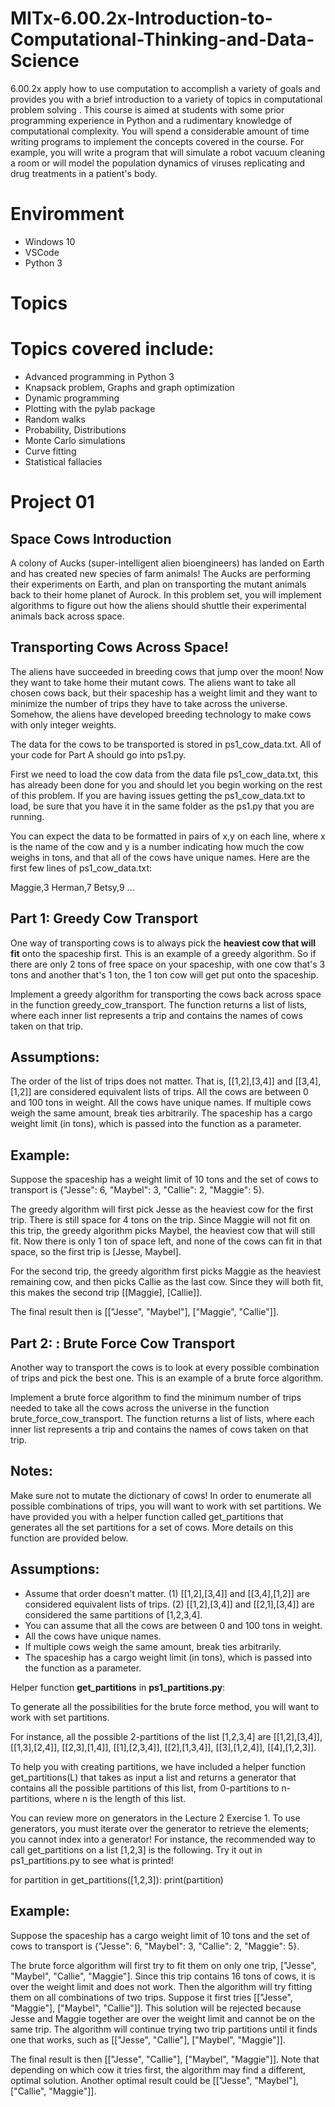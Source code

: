 # MITx-6.00.2x-Introduction-to-Computational-Thinking-and-Data-Science

6.00.2x apply how to use computation to accomplish a variety of goals and provides you with a brief introduction to a variety of topics in computational problem solving . This course is aimed at students with some prior programming experience in Python and a rudimentary knowledge of computational complexity. You will spend a considerable amount of time writing programs to implement the concepts covered in the course. For example, you will write a program that will simulate a robot vacuum cleaning a room or will model the population dynamics of viruses replicating and drug treatments in a patient's body.

# Enviromment

* Windows 10
* VSCode
* Python 3

# Topics

# Topics covered include:

* Advanced programming in Python 3
* Knapsack problem, Graphs and graph optimization
* Dynamic programming
* Plotting with the pylab package
* Random walks
* Probability, Distributions
* Monte Carlo simulations
* Curve fitting
* Statistical fallacies

# Project 01

## Space Cows Introduction
A colony of Aucks (super-intelligent alien bioengineers) has landed on Earth and has created new species of farm animals! The Aucks are performing their experiments on Earth, and plan on transporting the mutant animals back to their home planet of Aurock. In this problem set, you will implement algorithms to figure out how the aliens should shuttle their experimental animals back across space.

## Transporting Cows Across Space!

The aliens have succeeded in breeding cows that jump over the moon! Now they want to take home their mutant cows. The aliens want to take all chosen cows back, but their spaceship has a weight limit and they want to minimize the number of trips they have to take across the universe. Somehow, the aliens have developed breeding technology to make cows with only integer weights.

The data for the cows to be transported is stored in ps1_cow_data.txt. All of your code for Part A should go into ps1.py.

First we need to load the cow data from the data file ps1_cow_data.txt, this has already been done for you and should let you begin working on the rest of this problem. If you are having issues getting the ps1_cow_data.txt to load, be sure that you have it in the same folder as the ps1.py that you are running.

You can expect the data to be formatted in pairs of x,y on each line, where x is the name of the cow and y is a number indicating how much the cow weighs in tons, and that all of the cows have unique names. Here are the first few lines of ps1_cow_data.txt:

Maggie,3
Herman,7
Betsy,9
...

## Part 1: Greedy Cow Transport

One way of transporting cows is to always pick the **heaviest cow that will fit** onto the spaceship first. This is an example of a greedy algorithm. So if there are only 2 tons of free space on your spaceship, with one cow that's 3 tons and another that's 1 ton, the 1 ton cow will get put onto the spaceship.

Implement a greedy algorithm for transporting the cows back across space in the function greedy_cow_transport. The function returns a list of lists, where each inner list represents a trip and contains the names of cows taken on that trip.

## Assumptions:

The order of the list of trips does not matter. That is, [[1,2],[3,4]] and [[3,4],[1,2]] are considered equivalent lists of trips.
All the cows are between 0 and 100 tons in weight.
All the cows have unique names.
If multiple cows weigh the same amount, break ties arbitrarily.
The spaceship has a cargo weight limit (in tons), which is passed into the function as a parameter.

## Example:

Suppose the spaceship has a weight limit of 10 tons and the set of cows to transport is {"Jesse": 6, "Maybel": 3, "Callie": 2, "Maggie": 5}.

The greedy algorithm will first pick Jesse as the heaviest cow for the first trip. There is still space for 4 tons on the trip. Since Maggie will not fit on this trip, the greedy algorithm picks Maybel, the heaviest cow that will still fit. Now there is only 1 ton of space left, and none of the cows can fit in that space, so the first trip is [Jesse, Maybel].

For the second trip, the greedy algorithm first picks Maggie as the heaviest remaining cow, and then picks Callie as the last cow. Since they will both fit, this makes the second trip [[Maggie], [Callie]].

The final result then is [["Jesse", "Maybel"], ["Maggie", "Callie"]].

## Part 2: : Brute Force Cow Transport

Another way to transport the cows is to look at every possible combination of trips and pick the best one. This is an example of a brute force algorithm.

Implement a brute force algorithm to find the minimum number of trips needed to take all the cows across the universe in the function brute_force_cow_transport. The function returns a list of lists, where each inner list represents a trip and contains the names of cows taken on that trip.

## Notes:

Make sure not to mutate the dictionary of cows!
In order to enumerate all possible combinations of trips, you will want to work with set partitions. We have provided you with a helper function called get_partitions that generates all the set partitions for a set of cows. More details on this function are provided below.

## Assumptions:

* Assume that order doesn't matter. (1) [[1,2],[3,4]] and [[3,4],[1,2]] are considered equivalent lists of trips. (2) [[1,2],[3,4]] and [[2,1],[3,4]] are considered the same partitions of [1,2,3,4].
* You can assume that all the cows are between 0 and 100 tons in weight.
* All the cows have unique names.
* If multiple cows weigh the same amount, break ties arbitrarily.
* The spaceship has a cargo weight limit (in tons), which is passed into the function as a parameter.

Helper function **get_partitions** in **ps1_partitions.py**:

To generate all the possibilities for the brute force method, you will want to work with set partitions.

For instance, all the possible 2-partitions of the list [1,2,3,4] are [[1,2],[3,4]], [[1,3],[2,4]], [[2,3],[1,4]], [[1],[2,3,4]], [[2],[1,3,4]], [[3],[1,2,4]], [[4],[1,2,3]].

To help you with creating partitions, we have included a helper function get_partitions(L) that takes as input a list and returns a generator that contains all the possible partitions of this list, from 0-partitions to n-partitions, where n is the length of this list.

You can review more on generators in the Lecture 2 Exercise 1. To use generators, you must iterate over the generator to retrieve the elements; you cannot index into a generator! For instance, the recommended way to call get_partitions on a list [1,2,3] is the following. Try it out in ps1_partitions.py to see what is printed!

for partition in get_partitions([1,2,3]):
    print(partition)

## Example:

Suppose the spaceship has a cargo weight limit of 10 tons and the set of cows to transport is {"Jesse": 6, "Maybel": 3, "Callie": 2, "Maggie": 5}.

The brute force algorithm will first try to fit them on only one trip, ["Jesse", "Maybel", "Callie", "Maggie"]. Since this trip contains 16 tons of cows, it is over the weight limit and does not work. Then the algorithm will try fitting them on all combinations of two trips. Suppose it first tries [["Jesse", "Maggie"], ["Maybel", "Callie"]]. This solution will be rejected because Jesse and Maggie together are over the weight limit and cannot be on the same trip. The algorithm will continue trying two trip partitions until it finds one that works, such as [["Jesse", "Callie"], ["Maybel", "Maggie"]].

The final result is then [["Jesse", "Callie"], ["Maybel", "Maggie"]]. Note that depending on which cow it tries first, the algorithm may find a different, optimal solution. Another optimal result could be [["Jesse", "Maybel"],["Callie", "Maggie"]].
